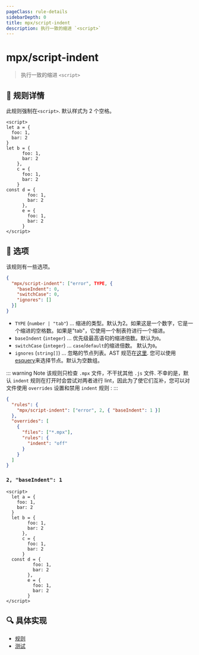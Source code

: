 ```yaml
---
pageClass: rule-details
sidebarDepth: 0
title: mpx/script-indent
description: 执行一致的缩进 `<script>`
---
```

# mpx/script-indent

> 执行一致的缩进 `<script>`

## :book: 规则详情

此规则强制在`<script>`. 默认样式为 2 个空格。

<eslint-code-block fix :rules="{'mpx/script-indent': ['error']}">

```mpx
<script>
let a = {
  foo: 1,
  bar: 2
}
let b = {
      foo: 1,
      bar: 2
    },
    c = {
      foo: 1,
      bar: 2
    }
const d = {
        foo: 1,
        bar: 2
      },
      e = {
        foo: 1,
        bar: 2
      }
</script>
```

</eslint-code-block>

## :wrench: 选项

该规则有一些选项。

```json
{
  "mpx/script-indent": ["error", TYPE, {
    "baseIndent": 0,
    "switchCase": 0,
    "ignores": []
  }]
}
```

- `TYPE` (`number | "tab"`) ...  缩进的类型。默认为2。如果这是一个数字，它是一个缩进的空格数。如果是"tab"，它使用一个制表符进行一个缩进。
- `baseIndent` (`integer`) ... 优先级最高语句的缩进倍数。默认为`0`。
- `switchCase` (`integer`) ... `case`/`default`的缩进倍数。 默认为`0`。
- `ignores` (`string[]`) ... 忽略的节点列表。AST 规范在[这里](https://github.com/mpxjs/mpx-eslint-parser/blob/master/docs/ast.md). 您可以使用[esquery](https://github.com/estools/esquery#readme)来选择节点。默认为空数组。

::: warning Note
该规则只检查 `.mpx` 文件，不干扰其他 `.js` 文件. 不幸的是，默认 `indent` 规则在打开时会尝试对两者进行 lint，因此为了使它们互补，您可以对文件使用 `overrides` 设置和禁用 `indent` 规则 :
:::

```json
{
  "rules": {
    "mpx/script-indent": ["error", 2, { "baseIndent": 1 }]
  },
  "overrides": [
    {
      "files": ["*.mpx"],
      "rules": {
        "indent": "off"
      }
    }
  ]
}
```

### `2, "baseIndent": 1`

<eslint-code-block fix :rules="{'mpx/script-indent': ['error', 2, { 'baseIndent': 1 }]}">

```mpx
<script>
  let a = {
    foo: 1,
    bar: 2
  }
  let b = {
        foo: 1,
        bar: 2
      },
      c = {
        foo: 1,
        bar: 2
      }
  const d = {
          foo: 1,
          bar: 2
        },
        e = {
          foo: 1,
          bar: 2
        }
</script>
```

</eslint-code-block>

## :mag: 具体实现

- [规则](https://github.com/mpx-ecology/eslint-plugin-mpx/blob/master/lib/rules/script-indent.js)
- [测试](https://github.com/mpx-ecology/eslint-plugin-mpx/blob/master/tests/lib/rules/script-indent.js)
